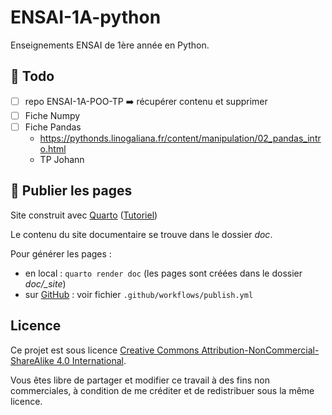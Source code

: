 # ENSAI-1A-python

Enseignements ENSAI de 1ère année en Python.

## :construction: Todo

- [ ] repo ENSAI-1A-POO-TP :arrow_right: récupérer contenu et supprimer
- [ ] Fiche Numpy
- [ ] Fiche Pandas
  - https://pythonds.linogaliana.fr/content/manipulation/02_pandas_intro.html
  - TP Johann

## :rocket: Publier les pages

Site construit avec [Quarto](https://quarto.org/) ([Tutoriel](https://ludo2ne.github.io/Quarto-tuto/))

Le contenu du site documentaire se trouve dans le dossier *doc*.

Pour générer les pages :

- en local : `quarto render doc` (les pages sont créées dans le dossier *doc/_site*)
- sur [GitHub](https://ludo2ne.github.io/ENSAI-1A-Python/) : voir fichier `.github/workflows/publish.yml`

## Licence

Ce projet est sous licence [Creative Commons Attribution-NonCommercial-ShareAlike 4.0 International](https://creativecommons.org/licenses/by-nc-sa/4.0/).

Vous êtes libre de partager et modifier ce travail à des fins non commerciales, à condition de me créditer et de redistribuer sous la même licence.
